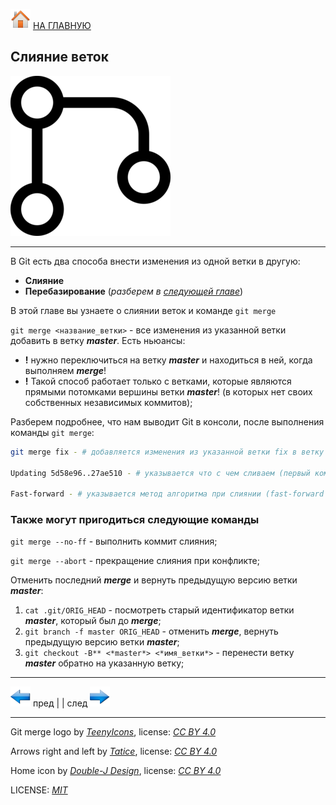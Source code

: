 [![home](./images/home.png)](./readme.md "Домой") [НА ГЛАВНУЮ](./readme.md "Вернуться на главную страницу")

##  Слияние веток

![git_merge_logo](./images/merge_git_icon.png)

---

В Git есть два способа внести изменения из одной ветки в другую: 
* **Слияние**
* **Перебазирование** (*разберем в [следующей главе](./rebasing.md "следующая глава")*)

В этой главе вы узнаете о слиянии веток и команде `git merge`

`git merge <название_ветки>` - все изменения из указанной ветки добавить в ветку ***master***. Есть ньюансы:  

* **!** нужно переключиться на ветку ***master*** и находиться в ней, когда выполняем ***merge***!  
* **!** Такой способ работает только с ветками, которые являются прямыми потомками вершины ветки ***master***!
(в которых нет своих собственных независимых коммитов);

Разберем подробнее, что нам выводит Git в консоли, после выполнения команды `git merge`:
~~~bash
git merge fix - # добавляется изменения из указанной ветки fix в ветку master;

Updating 5d58e96..27ae510 - # указывается что с чем сливаем (первый коммит - вершина ветки master, второй коммит - вершина указанной ветки fix);

Fast-forward - # указывается метод алгоритма при слиянии (fast-forward - самый простой, коммиты указанной ветки становятся коммитами ветки master, указатель ветки master переносится на вершину указанной ветки).
~~~

### Также могут пригодиться следующие команды

`git merge --no-ff` - выполнить коммит слияния;

`git merge --abort` - прекращение слияния при конфликте;

Отменить последний ***merge*** и вернуть предыдущую версию ветки ***master***:  
1. `cat .git/ORIG_HEAD` - посмотреть старый идентификатор ветки ***master***, который был до ***merge***;  
2. `git branch -f master ORIG_HEAD` - отменить ***merge***, вернуть предыдущую версию ветки ***master***;
3. `git checkout -B** <*master*> <*имя_ветки*>` - перенести ветку ***master*** обратно на указанную ветку;

---

[![previous](./images/arrow_left.png)](./branches_basic.md "Предыдущая")
пред | | след [![next](./images/arrow_right.png)](./rebasing.md "Следующая")

---

Git merge logo by *[TeenyIcons](https://teenyicons.com/)*, 
license: *[CC BY 4.0](https://creativecommons.org/licenses/by/4.0/)*

Arrows right and left by *[Tatice](http://tatice.deviantart.com)*, 
license: *[CC BY 4.0](https://creativecommons.org/licenses/by/4.0/)*

Home icon by *[Double-J Design](http://www.doublejdesign.co.uk)*, 
license: *[CC BY 4.0](https://creativecommons.org/licenses/by/4.0/)*

LICENSE: *[MIT](./license.md "Лицензия")*